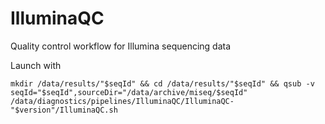 # IlluminaQC

Quality control workflow for Illumina sequencing data


Launch with
```
mkdir /data/results/"$seqId" && cd /data/results/"$seqId" && qsub -v seqId="$seqId",sourceDir="/data/archive/miseq/$seqId" /data/diagnostics/pipelines/IlluminaQC/IlluminaQC-"$version"/IlluminaQC.sh
```

